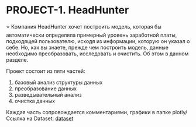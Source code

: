 # PROJECT-1. HeadHunter
⭐ Компания HeadHunter хочет построить модель, которая бы автоматически определяла примерный уровень заработной платы, подходящей пользователю, исходя из информации, которую он указал о себе. Но, как вы знаете, прежде чем построить модель, данные необходимо преобразовать, исследовать и очистить. Об этом в данном разделе.

Проект состоит из пяти частей:
1. базовый анализ структуры данных
2. преобразование данных
3. разведывательный анализ
4. очистка данных

Каждая часть сопровождается комментариями, графики в папке plotly/
Ссылка на Dataset: [dataset](https://cloud.mail.ru/public/e868/nsPRLZQ6d)